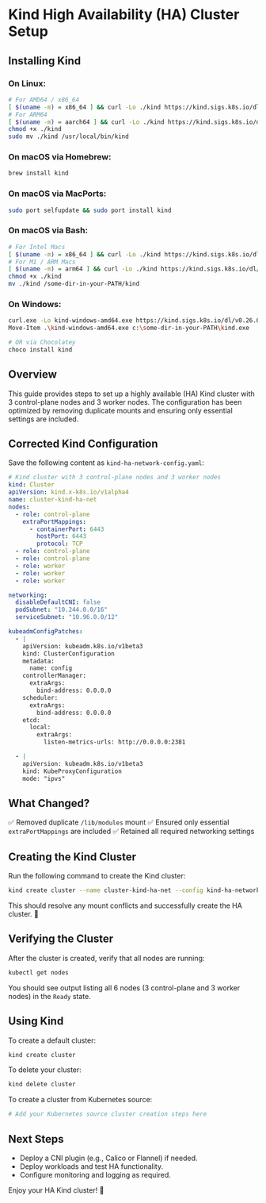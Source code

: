 # Kind High Availability (HA) Cluster Setup

## Installing Kind

### On Linux:
```sh
# For AMD64 / x86_64
[ $(uname -m) = x86_64 ] && curl -Lo ./kind https://kind.sigs.k8s.io/dl/v0.26.0/kind-$(uname)-amd64
# For ARM64
[ $(uname -m) = aarch64 ] && curl -Lo ./kind https://kind.sigs.k8s.io/dl/v0.26.0/kind-$(uname)-arm64
chmod +x ./kind
sudo mv ./kind /usr/local/bin/kind
```

### On macOS via Homebrew:
```sh
brew install kind
```

### On macOS via MacPorts:
```sh
sudo port selfupdate && sudo port install kind
```

### On macOS via Bash:
```sh
# For Intel Macs
[ $(uname -m) = x86_64 ] && curl -Lo ./kind https://kind.sigs.k8s.io/dl/v0.26.0/kind-darwin-amd64
# For M1 / ARM Macs
[ $(uname -m) = arm64 ] && curl -Lo ./kind https://kind.sigs.k8s.io/dl/v0.26.0/kind-darwin-arm64
chmod +x ./kind
mv ./kind /some-dir-in-your-PATH/kind
```

### On Windows:
```sh
curl.exe -Lo kind-windows-amd64.exe https://kind.sigs.k8s.io/dl/v0.26.0/kind-windows-amd64
Move-Item .\kind-windows-amd64.exe c:\some-dir-in-your-PATH\kind.exe

# OR via Chocolatey
choco install kind
```

## Overview
This guide provides steps to set up a highly available (HA) Kind cluster with 3 control-plane nodes and 3 worker nodes. The configuration has been optimized by removing duplicate mounts and ensuring only essential settings are included.

## Corrected Kind Configuration
Save the following content as `kind-ha-network-config.yaml`:

```yaml
# Kind cluster with 3 control-plane nodes and 3 worker nodes
kind: Cluster
apiVersion: kind.x-k8s.io/v1alpha4
name: cluster-kind-ha-net
nodes:
  - role: control-plane
    extraPortMappings:
      - containerPort: 6443
        hostPort: 6443
        protocol: TCP
  - role: control-plane
  - role: control-plane
  - role: worker
  - role: worker
  - role: worker

networking:
  disableDefaultCNI: false
  podSubnet: "10.244.0.0/16"
  serviceSubnet: "10.96.0.0/12"

kubeadmConfigPatches:
  - |
    apiVersion: kubeadm.k8s.io/v1beta3
    kind: ClusterConfiguration
    metadata:
      name: config
    controllerManager:
      extraArgs:
        bind-address: 0.0.0.0
    scheduler:
      extraArgs:
        bind-address: 0.0.0.0
    etcd:
      local:
        extraArgs:
          listen-metrics-urls: http://0.0.0.0:2381

  - |
    apiVersion: kubeadm.k8s.io/v1beta3
    kind: KubeProxyConfiguration
    mode: "ipvs"
```

## What Changed?
✅ Removed duplicate `/lib/modules` mount
✅ Ensured only essential `extraPortMappings` are included
✅ Retained all required networking settings


## Creating the Kind Cluster
Run the following command to create the Kind cluster:

```sh
kind create cluster --name cluster-kind-ha-net --config kind-ha-network-config.yaml --retain
```

This should resolve any mount conflicts and successfully create the HA cluster. 🚀

## Verifying the Cluster
After the cluster is created, verify that all nodes are running:

```sh
kubectl get nodes
```

You should see output listing all 6 nodes (3 control-plane and 3 worker nodes) in the `Ready` state.

## Using Kind
To create a default cluster:
```sh
kind create cluster
```

To delete your cluster:
```sh
kind delete cluster
```

To create a cluster from Kubernetes source:
```sh
# Add your Kubernetes source cluster creation steps here
```

## Next Steps
- Deploy a CNI plugin (e.g., Calico or Flannel) if needed.
- Deploy workloads and test HA functionality.
- Configure monitoring and logging as required.

Enjoy your HA Kind cluster! 🎉


